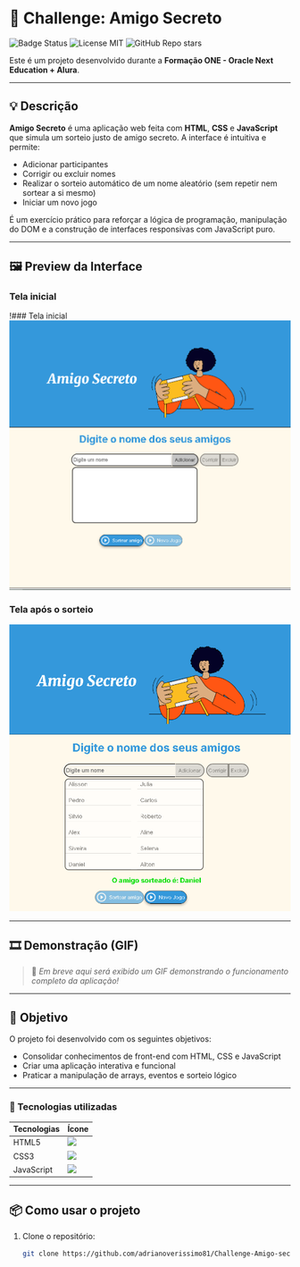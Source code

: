 # 🎁 Challenge: Amigo Secreto

![Badge Status](https://img.shields.io/badge/status-em%20desenvolvimento-blue)
![License MIT](https://img.shields.io/badge/license-MIT-green)
![GitHub Repo stars](https://img.shields.io/github/stars/adrianoverissimo81/Challenge-Amigo-secreto?style=social)

Este é um projeto desenvolvido durante a **Formação ONE - Oracle Next Education + Alura**.

---

## 💡 Descrição

**Amigo Secreto** é uma aplicação web feita com **HTML**, **CSS** e **JavaScript** que simula um sorteio justo de amigo secreto. A interface é intuitiva e permite:

- Adicionar participantes
- Corrigir ou excluir nomes
- Realizar o sorteio automático de um nome aleatório (sem repetir nem sortear a si mesmo)
- Iniciar um novo jogo

É um exercício prático para reforçar a lógica de programação, manipulação do DOM e a construção de interfaces responsivas com JavaScript puro.

---

## 🖼️ Preview da Interface

### Tela inicial
!### Tela inicial
![Tela inicial](assets/tela-inicial.png)

### Tela após o sorteio
![Sorteio realizado](assets/sorteio-realizado.png)

---

## 🎞️ Demonstração (GIF)

> 🔄 *Em breve aqui será exibido um GIF demonstrando o funcionamento completo da aplicação!*

<!--
Exemplo:
![Demonstração do projeto](./imagens/demo.gif)
-->

---

## 🎯 Objetivo

O projeto foi desenvolvido com os seguintes objetivos:

- Consolidar conhecimentos de front-end com HTML, CSS e JavaScript
- Criar uma aplicação interativa e funcional
- Praticar a manipulação de arrays, eventos e sorteio lógico

---

### 🚀 Tecnologias utilizadas

| Tecnologias | Ícone |
|-------------|-------|
| HTML5       | <img src="https://cdn.jsdelivr.net/gh/devicons/devicon/icons/html5/html5-original.svg" height="24" /> |
| CSS3        | <img src="https://cdn.jsdelivr.net/gh/devicons/devicon/icons/css3/css3-original.svg" height="24" /> |
| JavaScript  | <img src="https://cdn.jsdelivr.net/gh/devicons/devicon/icons/javascript/javascript-original.svg" height="24" /> |


---

## 📦 Como usar o projeto

1. Clone o repositório:
   ```bash
   git clone https://github.com/adrianoverissimo81/Challenge-Amigo-secreto.git
